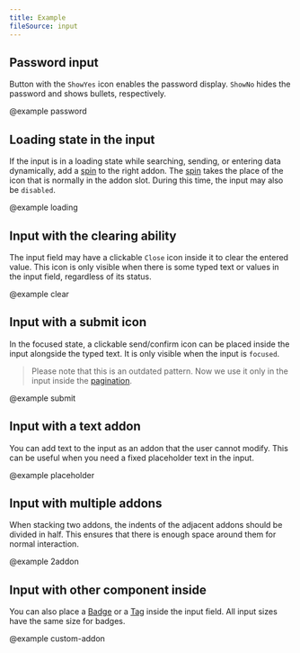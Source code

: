 ```yaml
---
title: Example
fileSource: input
---
```


## Password input

Button with the `ShowYes` icon enables the password display. `ShowNo` hides the password and shows bullets, respectively.

@example password

## Loading state in the input

If the input is in a loading state while searching, sending, or entering data dynamically, add a [spin](/components/spin) to the right addon. The [spin](/components/spin) takes the place of the icon that is normally in the addon slot. During this time, the input may also be `disabled`.

@example loading

## Input with the clearing ability

The input field may have a clickable `Close` icon inside it to clear the entered value. This icon is only visible when there is some typed text or values in the input field, regardless of its status.

@example clear

## Input with a submit icon

In the focused state, a clickable send/confirm icon can be placed inside the input alongside the typed text. It is only visible when the input is `focused`.

> Please note that this is an outdated pattern. Now we use it only in the input inside the [pagination](/components/pagination/).

@example submit

## Input with a text addon

You can add text to the input as an addon that the user cannot modify. This can be useful when you need a fixed placeholder text in the input.

@example placeholder

## Input with multiple addons

When stacking two addons, the indents of the adjacent addons should be divided in half. This ensures that there is enough space around them for normal interaction.

@example 2addon

## Input with other component inside

You can also place a [Badge](/components/badge/) or a [Tag](/components/tag/) inside the input field. All input sizes have the same size for badges.

@example custom-addon
